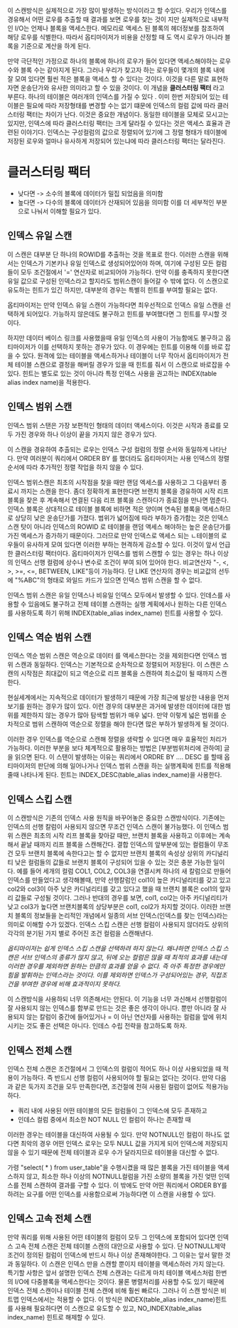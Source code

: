 이 스캔방식은 실제적으로 가장 많이 발생하는 방식이라고 할 수있다. 우리가 인덱스를 경유해서 어떤 로우를 추출할 때 결과를 보면 로우를 찾는 것이 지만 실제적으로 내부적인 I/O는 언제나 블록을 액세스한다. 메모리로 액세스 된 블록의 헤더정보를 참조하여 해당 로우를 식별한다. 따라서 옵티마이저가 비용을 산정할 때 도 역시 로우가 아니라 블록을 기준으로 계산을 하게 된다. 

만약 극단적인 가정으로 하나의 블록에 하나의 로우가 들어 있다면 액세스해야하는 로우 수와 블록 수는 같아지게 된다. 그러나 우리가 찾고자 하는 로우들이 몇개의 블록 내에 잘 모여 있다면 훨씬 적은 블록을 액세스 할 수 있다는 것이다. 이것을 다른 말로 표현하자면 운송단가와 유사한 의미라고 할 수 있을 것이다. 이 개념을 **클러스터링 팩터** 라고 부른다. 하나의 테이블은 여러개의 인덱스를 가질 수 있다 . 이미 한번 저장되어 있는 테이블은 필요에 따라 저장형태를 변경할 수는 없기 떄문에 인덱스의 컬럼 값에 따라 클러스터링 팩터는 차이가 난다. 
 이것은 중요한 개념이다. 동일한 테이블을 모체로 모시고는 있지만, 인덱스에 따라 클러스터링 팩터는 크게 달라질 수 있다는 것은 액세스 효율과 관련된 이야기다. 인덱스는 구성컬럼의 값으로 정렬되어 있기에 그 정렬 형태가 테이블에 저장된 로우와 얼마나 유사하게 저장되어 있는냐에 따라 클러스터링 팩터는 달라진다. 
# 클러스터링 팩터

 - 낮다면 -> 소수의 블록에 데이터가 밀집 되었음을 의미함
 - 높다면 -> 다수의 블록에 데이터가 산재되어 있음을 의미함
이를 더 세부적인 부분으로 나눠서 이해할 필요가 있다. 

## 인덱스 유일 스캔

이 스캔은 대부분 단 하나의 ROWID를 추출하는 것을 목표로 한다. 이러한 스캔을 위해서는 인덱스가 기본키나 유일 인덱스로 생성되어있어야 하며, 여기에 구성된 모든 컬럼들이 모두 조건절에서 '=' 연산자로 비교되어야 가능하다. 
 만약 이를 충족하지 못한다면 유일 값으로 구성된 인덱스라고 할지라도 범위스캔이 들어갈 수 밖에 없다. 이 스캔으로 유도하는 힌트가 있긴 하지만, 대부분의 경우는 특별히 힌트를 부여할 필요는 없다.
 
  옵티마이저는 만약 인덱스 유일 스캔이 가능하다면 최우선적으로 인덱스 유일 스캔을 선택하게 되어있다. 
가능하지 않은데도 불구하고 힌트를 부여했다면 그 힌트를 무시할 것이다. 

하지만 데이터 베이스 링크를 사용했을때 유일 인덱스의 사용이 가능함에도 불구하고 옵티마이저가 이를 선택하지 못하는 경우가 있다. 이 경우에는 힌트를 이용해 이를 바로 잡을 수 있다. 원격에 있는 테이블을 액세스하거나 테이블이 너무 작아서 옵티마이저가 전체 테이블 스캔으로 결정을 해버릴 경우가 있을 때 힌트를 줘서 이 스캔으로 바로잡을 수 있다. 힌트는 별도로 있는 것이 아니라 특정 인덱스 사용을 권고하는 INDEX(table alias index name)을 적용한다. 
 

## 인덱스 범위 스캔
인덱스 범위 스탠은 가장 보편적인 형태의 데이터 액세스이다. 이것은 시작과 종료를 모두 가진 경우와 하나 이상이 끝을 가지지 않은 경우가 있다.

이 스캔을 경유하여 추출되는 로우는 인덱스 구성 컬럼의 정렬 순서와 동일하게 나타난다. 만약 여러분이 쿼리에서 ORDER BY 를 했더라도 옵티마이저는 사용 인덱스의 정렬 순서에 따라 추가적인 정렬 작업을 하지 않을 수 있다. 

인덱스 범위스캔은 최초의 시작점을 찾을 때만 랜덤 엑세스를 사용하고 그 다음부터 종료시 까지는 스캔을 한다. 좀더 정확하게 표현한다면 브랜치 블록을 경유하여 시작 리프 블록을 찾은 후 계속해서 연결된 다음 리프 블록을 스캔하다가 종료점을 만나면 멈춘다. 
 인덱스 블록은 상대적으로 테이블 블록에 비하면 적은 양이며 연속된 블록을 액세스하므로 상당히 낮은 운송단가를 가졌다. 범위가 넓어짐에 따라 부하가 증가함는 것은 인덱스 스캔 탓이 아니라 인덱스의 ROWID 로 테이블을 랜덤 액세스 해야하는 높은 운송단가를 가진 액세스가 증가하기 때문이다. 그러므로 만약 인덱스로 액세스 되는 ㄴ테이블의 로우들이 유사하게 모여 있다면 이러한 부하는 현격하게 감소할 수 있다. 이것이 앞서 언급한 클러스터링 팩터이다. 
  옵티마이저가 인덱스를 범위 스캔할 수 있는 경우는 하나 이상의 인덱스 선행 컬럼에 상수나 변수로 조건이 부여 되어 있어야 한다. 비교연산자 "-, <, >, >=, <=, BETWEEN, LIKE"등이 가능하다. 단 LIKE 연산자의 경우는 비교값의 선두에 "%ABC"의 형태로 와일드 카드가 있으면 인덱스 범위 스캔을 할 수 없다. 

 인덱스 범위 스캔은 유일 인덱스나 비유일 인덱스 모두에서 발생할 수 있다. 인데스를 사용할 수 있음에도 불구하고 전체 테이블 스캔하는 실행 계획에서나 원하는 다른 인덱스를 사용하도록 하기 위해 INDEX(table_alias index_name) 힌트를 사용할 수 있다. 

## 인덱스 역순 범위 스캔

인덱스 역순 범위 스캔은 역순으로 데이터 를 액세스한다는 것을 제외한다면 인덱스 범위 스캔과 동일하다. 인덱스는 기본적으로 순차적으로 정렬되어 저장된다. 이 스캔은 스캔의 시작점은 최대값이 되고 역순으로 리프 블록을 스캔하여 최소값이 될 때까지 스캔한다. 

 현실세계에서는 지속적으로 데이터가 발생하기 때문에 가장 최근에 발상한 내용을 먼저 보기를 원하는 경우가 많이 있다. 이런 경우의 대부분은 과거에 발생한 데이터에 대한 범위를 제한하지 않는 경우가 많아 탐색할 범위가 매우 넓다. 만약 이렇게 넓은 범위를 순차적으로 범위 스캔하여 역순으로 정렬을 해야 한다면 많은 부하가 발생하게 될 것이다. 

 이러한 경우 인덱스를 역순으로 스캔해 정렬을 생략할 수 있다면 매우 효율적인 처리가 가능하다. 이러한 부분을 보다 체계적으로 활용하는 방법은 [부분범위처리에 관하여] 글을 읽으면 된다. 이 스탠이 발생하는 이유는 쿼리에서 ORDRE BY .... DESC 를 할때 옵티마이저의 판단에 의해 일어나거나 인덱스 범위 스캔을 하는 실행계획에 힌트를 적용해줄때 나타나게 된다. 힌트는 INDEX_DESC(table_alias index_name)을 사용한다. 



## 인덱스 스킵 스캔
이 스캔방식은 기존의 인덱스 사용 원칙을 바꾸어놓은 중요한 스캔방식이다. 기존에는 인덱스의 선행 칼럼이 사용되지 않으면 무조건 인덱스 스캔이 불가능했다. 이 인덱스 범위 스캔은 최초의 시작 리프 블록을 찾아갈 때만, 브랜치 블록을 사용하고 이후에는 계속해서 끝날 때까지 리프 블록을 스캔해간다. 
 결합 인덱스의 앞부분에 있는 컬럼들이 무조건 모두 브랜치 블록에 속한다고는 할 수 없지만 브랜치 블록의 속성상 상위의 카디널리티 낮은 컬럼들의 값들로 브랜치 블록이 구성되어 있을 수 있는 것은 충분 가능한 일이다. 예를 들어 세개의 컬럼 COL1, COL2, COL3을 연결시켜 하나의 새 칼럼으로 만들어 인덱스를 만들었다고 생각해볼때, 
  만약 선행칼럼인 col1이 높은 카디널리티를 갖고 있고 col2와 col3이 아주 낮은 카디널리티를 갖고 있다고 했을 때 브랜치 블록은 col1의 앞자리 값들로 구성될 것이다. 그러나 반대의 경우를 보면, col1, col2는 아주 카디널리티가 낮고 col3가 높다면 브랜치블록의 상당부분은 col1, col2가 차지할 것이다. 
   이러한 브랜치 블록의 정보들을 논리적인 개념에서 일종의 서브 인덱스(인덱스를 찾는 인덱스)라는 의미로 이해할 수가 있겠다. 인덱스 스킵 스캔은 선행 컬럼이 사용되지 않더라도 상위의 각각의 분기된 가지 별로 주어진 조건 컬럼을 스캔해낸다. 

*옵티마이저는 쉽게 인덱스 스킵 스캔을 선택하려 하지 않는다. 왜냐하면 인덱스 스킵 스캔은 서브 인덱스의 종류가 많지 않고, 뒤에 오는 컬럼은 많을 때 최적의 효과를 내는데 이러한 경우를 제외하면 원하는 만큼의 효과를 얻을 수 없다. 즉 아주 특정한 경우에만 힘을 발휘하는 인덱스라는 것이다. 이를 제외하면 인덱스가 구성되어있는 경우, 직접조건을 부여한 경우에 비해 효과적이지 못하다.*

  이 스캔방식을 사용하되 너무 의존해서는 안된다. 이 기능을 너무 과신해서 선행컬럼이 잘 사용되지 않는 인덱스를 함부로 만드는 것은 좋은 생각이 아니다. 뿐만 아니라 잘 사용되지 않는 칼럼이 중간에 들어있거나  = 이 아닌 연산자를 사용하는 컬럼을 앞에 위치시키는 것도 좋은 선택은 아니다. 인데스 수립 전략을 참고하도록 하자. 


## 인덱스 전체 스캔
인덱스 전체 스캔은 조건절에서 그 인덱스의 컬럼이 적어도 하나 이상 사용되었을 때 적용이 가능하다. 즉 반드시 선행 컬럼이 사용되어야 할 필요는 없다는 것이다. 만약 다음과 같은 둑가지 조건을 모두 만족한다면, 조건절에 전혀 사용된 컬럼이 없어도 적용가능하다.

 - 쿼리 내에 사용된 어떤 테이블의 모든 컬럼들이 그 인덱스에 모두 존재하고
 - 인데스 컬럼 중에서 최소한 NOT NULL 인 컬럼이 하나는 존재할 때

이러한 경우는 테이블을 대신하여 사용될 수 있다. 만약 NOTNULL인 컬럼이 하나도 없다면 최악의 경우 어떤 인덱스 로우는 모두 NULL 값을 가지게 되어 인덱스에 저장되지 않을 수 있기 때문에 전체 테이블과 로우 수가 달라지므로 테이블을 대신할 수 없다. 

가령 "select( * ) from user_table"을 수행시켰을 때 많은 블록을 가진 테이블을 액세스하지 않고, 최소한 하나 이상의 NOTNULL컬럼을 가진 소량의 블록을 가진 엊떤 인덱스를 전체 스캔하여 결과를 구할 수 있다. 이 밖에도 만약 어떤 쿼리에서 ORDER BY를 하려는 요구를 어떤 인덱스를 사용함으로써 가능하다면 이 스캔을 사용할 수 있다. 

## 인덱스 고속 전체 스캔
만약 쿼리를 위해 사용된 어떤 테이블의 컬럼이 모두 그 인덱스에 포함되어 있다면 인덱스 고속 전체 스캔은 전체 테이블 스캔의 대안으로 사용할 수 있다. 단 NOTNULL제약 조건이 정의된 컬럼이 인덱스에 반드시 하나 이상 존재해야한다. 그 이유는 앞서 말한 것과 동일하다. 
 이 스캔은 인덱스 만을 스캔할 뿐이지 테이블을 액세스하러 가지 않는다. 특기할 사항은 앞서 설명한 인덱스 전체 스캔과는 다르게 마치 테이블 액세스처럼 한번의 I/O에 다중블록을 액세스한다는 것이다. 물론 병렬처리를 사용할 수도 있기 때문에 인덱스 전체 스캔이나 테이블 전체 스캔에 비해 훨씬 빠르다. 그러나 이 스캔 방식은 비트맵 인덱스에서는 적용할 수 없다. 
이 방식은 INDEX(table_alias index_name)힌트를 사용해 필요하다면 이 스캔으로 유도할 수 있고, NO_INDEX(table_alias index_name) 힌트로 해제할 수 있다. 
